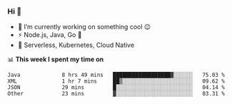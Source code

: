 ### Hi 👋

<!--
**nodejh/nodejh** is a ✨ _special_ ✨ repository because its `README.md` (this file) appears on your GitHub profile.

Here are some ideas to get you started:

- 🔭 I’m currently working on ...
- 🌱 I’m currently learning ...
- 👯 I’m looking to collaborate on ...
- 🤔 I’m looking for help with ...
- 💬 Ask me about ...
- 📫 How to reach me: ...
- 😄 Pronouns: ...
- ⚡ Fun fact: ...
-->

- 🔭 I’m currently working on something cool :wink:
- ⚡ Node.js, Java, Go :thought_balloon:
- 🤖 Serverless, Kubernetes, Cloud Native

📊 **This week I spent my time on**

<!--START_SECTION:waka-->

```text
Java             8 hrs 49 mins   ██████████████████▓░░░░░░   75.03 %
XML              1 hr 7 mins     ██▒░░░░░░░░░░░░░░░░░░░░░░   09.62 %
JSON             29 mins         █░░░░░░░░░░░░░░░░░░░░░░░░   04.14 %
Other            23 mins         ▓░░░░░░░░░░░░░░░░░░░░░░░░   03.31 %
```

<!--END_SECTION:waka-->


<!--
:traffic_light: **Visitors**

![visitors](https://visitor-badge.glitch.me/badge?page_id=nodejh.nodejh)
-->
